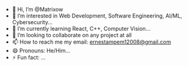 - 👋 Hi, I’m @Matrixow
- 👀 I’m interested in Web Development, Software Engineering, AI/ML, Cybersecurity...
- 🌱 I’m currently learning React, C++, Computer Vision...
- 💞️ I’m looking to collaborate on any project at all
- 📫 How to reach me my email: ernestampem12008@gmail.com
- 😄 Pronouns: He/Him...
- ⚡ Fun fact: ...

<!---
Matrixow/Matrixow is a ✨ special ✨ repository because its `README.md` (this file) appears on your GitHub profile.
You can click the Preview link to take a look at your changes.
--->
